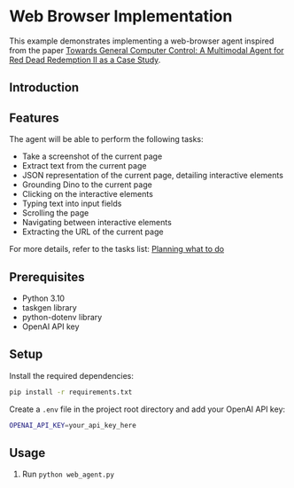 # Web Browser Implementation
This example demonstrates implementing a web-browser agent inspired from the paper [Towards General Computer Control: A Multimodal Agent for Red Dead Redemption II as a Case Study](https://arxiv.org/abs/2403.03186).

## Introduction

## Features
The agent will be able to perform the following tasks:
- Take a screenshot of the current page
- Extract text from the current page
- JSON representation of the current page, detailing interactive elements
- Grounding Dino to the current page
- Clicking on the interactive elements
- Typing text into input fields
- Scrolling the page
- Navigating between interactive elements
- Extracting the URL of the current page

For more details, refer to the tasks list:
[Planning what to do](Tasks.md)

## Prerequisites
- Python 3.10
- taskgen library
- python-dotenv library
- OpenAI API key

## Setup
Install the required dependencies:

```bash
pip install -r requirements.txt
```
Create a `.env` file in the project root directory and add your OpenAI API key:

```bash
OPENAI_API_KEY=your_api_key_here
```

## Usage
1. Run `python web_agent.py`

